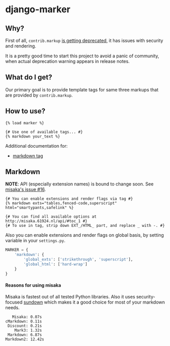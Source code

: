 # django-marker

## Why?

First of all, `contrib.markup`
[is getting deprecated](https://code.djangoproject.com/ticket/18054), it has
issues with security and rendering.

It is a pretty good time to start this project to avoid a panic of community,
when actual deprecation warning appears in release notes.

## What do I get?

Our primary goal is to provide template tags for same three markups that are
provided by `contrib.markup`.

## How to use?

```django
{% load marker %}

{# Use one of available tags... #}
{% markdown your_text %}
```

Additional documentation for:

* [markdown tag](#markdown)

## Markdown

**NOTE**: API (especially extension names) is bound to change soon. See
[misaka's issue #16](https://github.com/FSX/misaka/issues/16).

```django
{# You can enable extensions and render flags via tag #}
{% markdown exts="tables,fenced-code,superscript" html="smartypants,safelink" %}

{# You can find all available options at http://misaka.61924.nl/api/#toc_1 #}
{# To use in tag, strip down EXT_/HTML_ part, and replace _ with -. #}
```

Also you can enable extensions and render flags on global basis, by setting
variable in your `settings.py`.

```python
MARKER = {
    'markdown': {
        'global_exts': ['strikethrough', 'superscript'],
        'global_html': ['hard-wrap']
    }
}
```

#### Reasons for using misaka

Misaka is fastest out of all tested Python libraries. Also it uses
security-focused [sundown](http://blog.vmarti.net/sundown/) which makes it a
good choice for most of your markdown needs.

```
   Misaka: 0.07s
cMarkdown: 0.11s
 Discount: 0.21s
    Mark3: 1.32s
 Markdown: 6.87s
Markdown2: 12.42s
```
